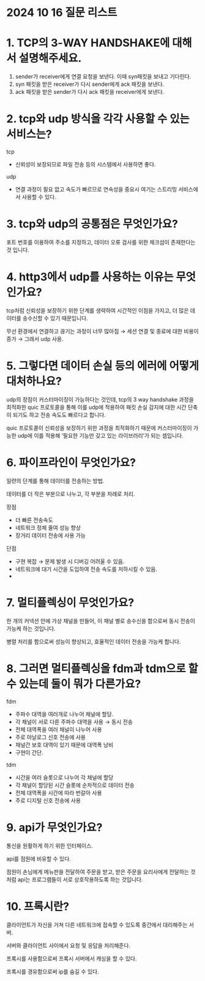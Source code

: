 # 2024 10 16 질문 리스트

# 1. TCP의 3-WAY HANDSHAKE에 대해서 설명해주세요.

1. sender가 receiver에게 연결 요청을 보낸다. 이때 syn패킷을 보내고 기다린다.
2. syn 패킷을 받은 receiver가 다시 sender에게 ack 패킷을 보낸다.
3. ack 패킷을 받은 sender가 다시 ack 패킷을 receiver에게 보낸다.

# 2. tcp와 udp 방식을 각각 사용할 수 있는 서비스는?

tcp

- 신뢰성이 보장되므로 파일 전송 등의 시스템에서 사용하면 좋다.

udp

- 연결 과정이 필요 없고 속도가 빠르므로 연속성을 중요시 여기는 스트리밍 서비스에서 사용할 수 있다.

# 3. tcp와 udp의 공통점은 무엇인가요?

포트 번호를 이용하여 주소를 지정하고, 데이터 오류 검사를 위한 체크섬이 존재한다는 것 입니다.

# 4. http3에서 udp를 사용하는 이유는 무엇인가요?

tcp처럼 신뢰성을 보장하기 위한 단계를 생략하여 시간적인 이점을 가지고, 더 많은 데이터를 송수신할 수 있기 때문입니다.

무선 환경에서 연결하고 끊기는 과정이 너무 많아짐 → 세션 연결 및 종료에 대한 비용이 증가 → 그래서 udp 사용.

# 5. 그렇다면 데이터 손실 등의 에러에 어떻게 대처하나요?

udp의 장점이 커스터마이징이 가능하다는 것인데, tcp의 3 way handshake 과정을 최적화한 quic 프로토콜을 통해 이를 udp에 적용하여 패킷 손실 감지에 대한 시간 단축이 되기도 하고 전송 속도도 빠르다고 합니다.

quic 프로토콜이 신뢰성을 보장하기 위한 과정을 최적화하기 때문에 커스터마이징이 가능한 udp에 이를 적용해 ‘필요한 기능만 갖고 있는 라이브러리’가 되는 셈입니다.

# 6. 파이프라인이 무엇인가요?

일련의 단계를 통해 데이터를 전송하는 방법.

데이터를 더 작은 부분으로 나누고, 각 부분을 차례로 처리.

장점

- 더 빠른 전송속도
- 네트워크 정체 줄여 성능 향상
- 장거리 데이터 전송에 사용 가능

단점

- 구현 복잡 → 문제 발생 시 디버깅 어려울 수 있음.
- 네트워크에 대기 시간을 도입하여 전송 속도를 저하시킬 수 있음.
- 

# 7. 멀티플렉싱이 무엇인가요?

한 개의 커넥션 안에 가상 채널을 만들어, 이 채널 별로 송수신을 함으로써 동시 전송이 가능케 하는 것입니다.

병렬 처리를 함으로써 성능이 향상되고, 효율적인 데이터 전송을 가능케 합니다.

# 8. 그러면 멀티플렉싱을 fdm과 tdm으로 할 수 있는데 둘이 뭐가 다른가요?

fdm

- 주파수 대역을 여러개로 나누어 채널에 할당.
- 각 채널이 서로 다른 주파수 대역을 사용 → 동시 전송
- 전체 대역폭을 여러 채널이 나누어 사용
- 주로 아날로그 신호 전송에 사용
- 채널간 보호 대역이 있기 때문에 대역폭 낭비
- 구현이 간단.

tdm

- 시간을 여러 슬롯으로 나누어 각 채널에 할당
- 각 채널이 할당된 시간 슬롯에 순차적으로 데이터 전송
- 전체 대역폭을 시간에 따라 번갈아 사용
- 주로 디지털 신호 전송에 사용

# 9. api가 무엇인가요?

통신을 원활하게 하기 위한 인터페이스.

api를 점원에 비유할 수 있다.

점원이 손님에게 메뉴판을 전달하여 주문을 받고, 받은 주문을 요리사에게 전달하는 것처럼 api는 프로그램들이 서로 상호작용하도록 하는 것입니다.

# 10. 프록시란?

클라이언트가 자신을 거쳐 다른 네트워크에 접속할 수 있도록 중간에서 대리해주는 서버.

서버와 클라이언트 사이에서 요청 및 응답을 처리해준다.

프록시를 사용함으로써 프록시 서버에서 캐싱을 할 수 있다.

프록시를 경유함으로써 ip를 숨길 수 있다.